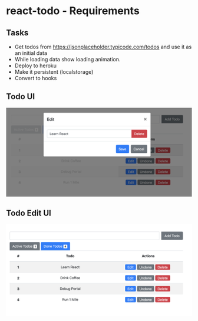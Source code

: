 # react-todo - Requirements

## Tasks

- Get todos from https://jsonplaceholder.typicode.com/todos and use it as an initial data
- While loading data show loading animation.
- Deploy to heroku
- Make it persistent (localstorage)
- Convert to hooks

## Todo UI

![TODO](todo.png)

## Todo Edit UI

![Edit Todo](task.png)
